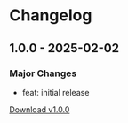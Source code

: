# Changelog

## 1.0.0 - 2025-02-02
### Major Changes
- feat: initial release

[Download v1.0.0](https://github.com/wajeht/chad/raw/refs/heads/main/bin/chad-v1.0.0.zip)
